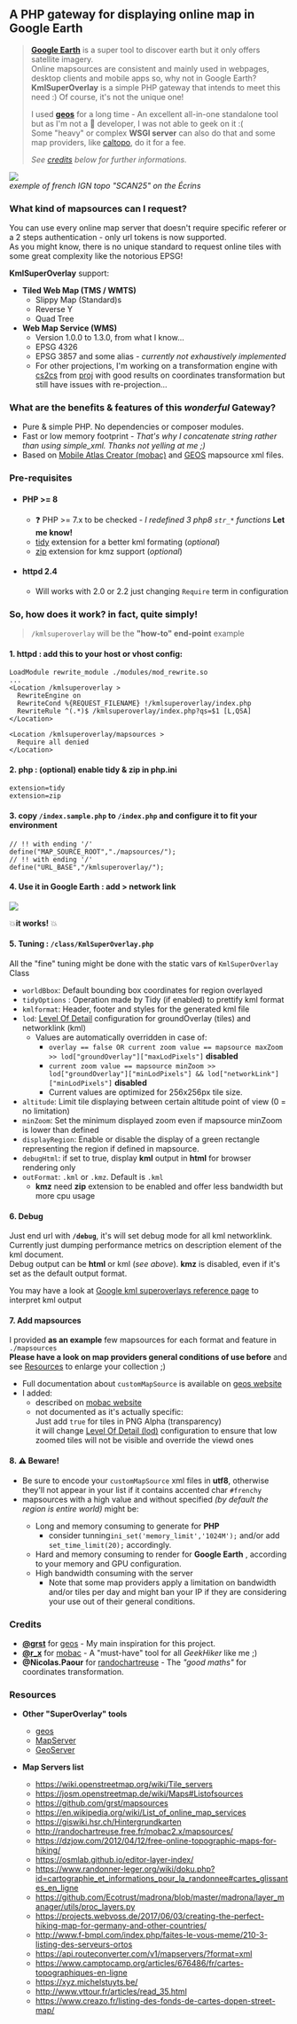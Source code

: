 ## A PHP gateway for displaying online map in Google Earth    

> **[Google Earth](https://www.google.com/intl/fr/earth/versions/)** is a super tool to discover earth but it only offers satellite imagery.   
> Online mapsources are consistent and mainly used in webpages, desktop clients and mobile apps so, why not in Google Earth?  
> **KmlSuperOverlay** is a simple PHP gateway that intends to meet this need :) Of course, it's not the unique one!  
>
> I used **[geos](https://github.com/grst/geos)** for a long time - An excellent all-in-one standalone tool but as I'm not a :snake: developer, I was not able to geek on it :(  
> Some "heavy" or complex **WSGI server** can also do that and some map providers, like [caltopo](https://training.caltopo.com/all_users/import-export/earth#super), do it for a fee. 
>
> *See [credits](#credits) below for further informations.*  

![](./.readme/ge2.png)  
*exemple of french IGN topo "SCAN25" on the Écrins*  

### What kind of mapsources can I request?  

You can use every online map server that doesn't require specific referer or a 2 steps authentication - only url tokens is now supported.  
As you might know, there is no unique standard to request online tiles with some great complexity like the notorious EPSG!  

**KmlSuperOverlay** support:  

- **Tiled Web Map (TMS / WMTS)**  
  - Slippy Map (Standard)s  
  - Reverse Y  
  - Quad Tree  
- **Web Map Service (WMS)**   
  - Version 1.0.0 to 1.3.0, from what I know...  
  - EPSG 4326  
  - EPSG 3857 and some alias - *currently not exhaustively implemented*  
  - For other projections, I'm working on a transformation engine with [cs2cs](https://proj.org/apps/cs2cs.html) from [proj](https://proj.org) with good results on coordinates transformation but still have issues with re-projection...  
  
### What are the benefits & features of this *wonderful* Gateway?  

- Pure & simple PHP. No dependencies or composer modules.  
- Fast or low memory footprint - *That's why I concatenate string rather than using simple_xml. Thanks not yelling at me ;)*  
- Based on [Mobile Atlas Creator (mobac)](https://mobac.sourceforge.io/) and [GEOS](https://github.com/grst/geos) mapsource xml files.  
  
### Pre-requisites  

- #### PHP >= 8   
  
  - :question: PHP >= 7.x  to be checked - *I redefined 3 php8 `str_*` functions* **Let me know!**  
  - [tidy](https://www.php.net/manual/fr/book.tidy.php) extension for a better kml formating  (_optional_)  
  - [zip](https://www.php.net/manual/fr/book.zip.php) extension for kmz support (_optional_)  
  
- #### httpd 2.4  
  
  - Will works with 2.0 or 2.2 just changing `Require` term in configuration  
  
### So, how does it work? in fact, quite simply!  

> `/kmlsuperoverlay` will be the **"how-to" end-point** example  

#### 1.  httpd : add this to your host or vhost config:  

```  
LoadModule rewrite_module ./modules/mod_rewrite.so  
...  
<Location /kmlsuperoverlay >  
  RewriteEngine on  
  RewriteCond %{REQUEST_FILENAME} !/kmlsuperoverlay/index.php  
  RewriteRule ^(.*)$ /kmlsuperoverlay/index.php?qs=$1 [L,QSA]  
</Location>  
  
<Location /kmlsuperoverlay/mapsources >  
  Require all denied  
</Location>  
```

#### 2.  php : (optional) enable tidy & zip  in php.ini  

```  
extension=tidy  
extension=zip  
```

#### 3.  copy `/index.sample.php` to `/index.php` and configure it to fit your environment  

```  
// !! with ending '/'  
define("MAP_SOURCE_ROOT","./mapsources/");  
// !! with ending '/'  
define("URL_BASE","/kmlsuperoverlay/");  
```

#### 4. Use it in Google Earth : add > network link  

![](./.readme/ge1.png)  

:boom:**it works!** :boom:  

#### 5. Tuning : `/class/KmlSuperOverlay.php`  

All the "fine" tuning might be done with the static vars of `KmlSuperOverlay` Class  

- `worldBbox`: Default bounding box coordinates for region overlayed  
- `tidyOptions` : Operation made by Tidy (if enabled) to prettify kml format  
- `kmlformat`: Header, footer and styles for the generated kml file  
- `lod`: [Level Of Detail](https://developers.google.com/kml/documentation/kmlreference#lod) configuration for groundOverlay (tiles) and networklink (kml)  
  - Values are automatically overridden in case of:  
    - `overlay == false OR current zoom value == mapsource maxZoom >> lod["groundOverlay"]["maxLodPixels"]` **disabled**  
    - `current zoom value == mapsource minZoom >> lod["groundOverlay"]["minLodPixels"] && lod["networkLink"]["minLodPixels"]` **disabled**   
    - Current values are optimized for 256x256px tile size.  
- `altitude`: Limit tile displaying between certain altitude point of view (0 = no limitation)  
- `minZoom`: Set the minimum displayed zoom even if mapsource minZoom is lower than defined  
- `displayRegion`: Enable or disable the display of a green rectangle representing the region if defined in mapsource.  
- `debugHtml`: if set to true, display **kml** output in **html** for browser rendering only  
- `outFormat`: `.kml` or `.kmz`. Default is `.kml`
  - **kmz** need **zip** extension to be enabled and offer less bandwidth but more cpu usage  
  
#### 6. Debug  

Just end url with **`/debug`**, it's will set debug mode for all kml networklink.  
Currently just dumping performance metrics on description element of the kml document.  
Debug output can be **html** or kml (_see above_). **kmz** is disabled, even if it's set as the default output format.  

You may have a look at [Google kml superoverlays reference page](https://developers.google.com/kml/documentation/kml_21tutorial#superoverlays) to interpret kml output  

#### 7. Add mapsources  
I provided **as an example** few mapsources for each format and feature in `./mapsources`  
**Please have a look on map providers general conditions of use before** and see [Resources](#Resources) to enlarge your collection ;)  

- Full documentation about `customMapSource` is available on [geos website](https://geos.readthedocs.io/en/latest/users.html#more-maps)  
- I added:  
  - <serverParts> described on [mobac website](https://mobac.sourceforge.io/wiki/index.php/Custom_XML_Map_Sources#serverParts)  
  - <overlay> not documented as it's actually specific:  
    Just add <overlay>`true`</overlay> for tiles in PNG Alpha (transparency)   
    it will change [Level Of Detail (lod)](https://developers.google.com/kml/documentation/regions#pixelrange) configuration to ensure that low zoomed tiles will not be visible and override the viewd ones  
  
#### 8. :warning: ​Beware!  

- Be sure to encode your `customMapSource` xml files in **utf8**, otherwise they'll not appear in your list if it contains accented char `#frenchy`  
- mapsources with a high <minZoom> value and without <region> specified *(by default the region is entire world)* might be:   
  - Long and memory consuming to generate for **PHP**   
    - consider tunning`ini_set('memory_limit','1024M');` and/or add `set_time_limit(20);` accordingly.  
  - Hard and memory consuming to render for **Google Earth** , according to your memory and GPU configuration.  
  - High bandwidth consuming with the server   
    - Note that some map providers apply a limitation on bandwidth and/or tiles per day and might ban your IP if they are considering your use out of their general conditions.  
  
### Credits  

- **[@grst](https://github.com/grst)** for [geos](https://geos.readthedocs.io) - My main inspiration for this project.  
- **[@r_x](https://sourceforge.net/u/r_x/profile/)** for [mobac](https://sourceforge.net/p/mobac/) - A "must-have" tool for all _GeekHiker_ like me ;)  
- **@Nicolas.Paour** for [randochartreuse](http://randochartreuse.free.fr/) - The *"good maths"* for coordinates transformation.  
  
### Resources  

- **Other "SuperOverlay" tools**  
  - [geos](https://github.com/grst/geos)  
  - [MapServer](https://mapserver.org/id/input/vector/kml.html#example-3-displaying-a-superoverlay-kml-file)  
  - [GeoServer](https://docs.geoserver.org/latest/en/user/services/wms/googleearth/features/kmlsuperoverlays.html)  
  
- **Map Servers list**  
  - https://wiki.openstreetmap.org/wiki/Tile_servers  
  - https://josm.openstreetmap.de/wiki/Maps#Listofsources  
  - https://github.com/grst/mapsources  
  - https://en.wikipedia.org/wiki/List_of_online_map_services  
  - https://giswiki.hsr.ch/Hintergrundkarten  
  - http://randochartreuse.free.fr/mobac2.x/mapsources/  
  - https://dzjow.com/2012/04/12/free-online-topographic-maps-for-hiking/  
  - https://osmlab.github.io/editor-layer-index/  
  - https://www.randonner-leger.org/wiki/doku.php?id=cartographie_et_informations_pour_la_randonnee#cartes_glissantes_en_ligne  
  - https://github.com/Ecotrust/madrona/blob/master/madrona/layer_manager/utils/proc_layers.py  
  - https://projects.webvoss.de/2017/06/03/creating-the-perfect-hiking-map-for-germany-and-other-countries/  
  - http://www.f-bmpl.com/index.php/faites-le-vous-meme/210-3-listing-des-serveurs-ortos  
  - https://api.routeconverter.com/v1/mapservers/?format=xml  
  - https://www.camptocamp.org/articles/676486/fr/cartes-topographiques-en-ligne  
  - https://xyz.michelstuyts.be/  
  - http://www.vttour.fr/articles/read_35.html  
  - https://www.creazo.fr/listing-des-fonds-de-cartes-dopen-street-map/
